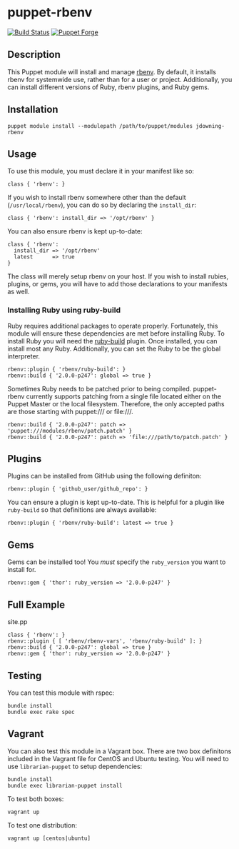 # puppet-rbenv

[![Build Status](https://travis-ci.org/justindowning/puppet-rbenv.png)](https://travis-ci.org/justindowning/puppet-rbenv) [![Puppet Forge](http://img.shields.io/puppetforge/v/jdowning/rbenv.svg?style=flat)](https://forge.puppetlabs.com/jdowning/rbenv)

## Description
This Puppet module will install and manage [rbenv](http://rbenv.org). By default, it installs
rbenv for systemwide use, rather than for a user or project. Additionally,
you can install different versions of Ruby, rbenv plugins, and Ruby gems.

## Installation

`puppet module install --modulepath /path/to/puppet/modules jdowning-rbenv`

## Usage
To use this module, you must declare it in your manifest like so:

    class { 'rbenv': }

If you wish to install rbenv somewhere other than the default
(`/usr/local/rbenv`), you can do so by declaring the `install_dir`:

    class { 'rbenv': install_dir => '/opt/rbenv' }

You can also ensure rbenv is kept up-to-date:

    class { 'rbenv':
      install_dir => '/opt/rbenv'
      latest      => true
    }

The class will merely setup rbenv on your host. If you wish to install
rubies, plugins, or gems, you will have to add those declarations to your manifests
as well.

### Installing Ruby using ruby-build
Ruby requires additional packages to operate properly. Fortunately, this module
will ensure these dependencies are met before installing Ruby. To install Ruby
you will need the [ruby-build](https://github.com/rbenv/ruby-build) plugin. Once
installed, you can install most any Ruby. Additionally, you can set the Ruby to
be the global interpreter.

    rbenv::plugin { 'rbenv/ruby-build': }
    rbenv::build { '2.0.0-p247': global => true }
    
Sometimes Ruby needs to be patched prior to being compiled. puppet-rbenv
currently supports patching from a single file located either on the
Puppet Master or the local filesystem. Therefore, the only accepted paths are those
starting with puppet:/// or file:///.

    rbenv::build { '2.0.0-p247': patch => 'puppet:///modules/rbenv/patch.patch' }
    rbenv::build { '2.0.0-p247': patch => 'file:///path/to/patch.patch' }

## Plugins
Plugins can be installed from GitHub using the following definiton:

    rbenv::plugin { 'github_user/github_repo': }

You can ensure a plugin is kept up-to-date. This is helpful for a plugin like
`ruby-build` so that definitions are always available:

    rbenv::plugin { 'rbenv/ruby-build': latest => true }

## Gems
Gems can be installed too! You *must* specify the `ruby_version` you want to
install for.

    rbenv::gem { 'thor': ruby_version => '2.0.0-p247' }

## Full Example
site.pp

    class { 'rbenv': }
    rbenv::plugin { [ 'rbenv/rbenv-vars', 'rbenv/ruby-build' ]: }
    rbenv::build { '2.0.0-p247': global => true }
    rbenv::gem { 'thor': ruby_version => '2.0.0-p247' }

## Testing
You can test this module with rspec:

    bundle install
    bundle exec rake spec

## Vagrant

You can also test this module in a Vagrant box. There are two box definitons included in the
Vagrant file for CentOS and Ubuntu testing. You will need to use `librarian-puppet` to setup
dependencies:

    bundle install
    bundle exec librarian-puppet install

To test both boxes:

    vagrant up

To test one distribution:

    vagrant up [centos|ubuntu]
